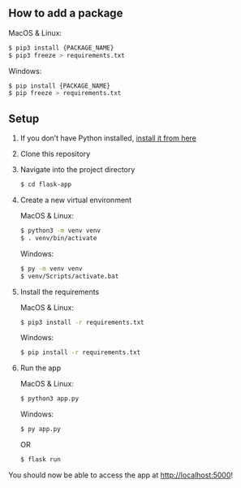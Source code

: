 ## How to add a package

   MacOS & Linux:
   ```bash
   $ pip3 install {PACKAGE_NAME}
   $ pip3 freeze > requirements.txt
   ```

   Windows:
   ```bash
   $ pip install {PACKAGE_NAME}
   $ pip freeze > requirements.txt
   ```

## Setup

1. If you don’t have Python installed, [install it from here](https://www.python.org/downloads/)

2. Clone this repository

3. Navigate into the project directory

   ```bash
   $ cd flask-app
   ```

4. Create a new virtual environment

   MacOS & Linux:
   ```bash
   $ python3 -m venv venv
   $ . venv/bin/activate

   ```
   Windows:
   ```bash
   $ py -m venv venv
   $ venv/Scripts/activate.bat
   ```


5. Install the requirements

   MacOS & Linux:
   ```bash
   $ pip3 install -r requirements.txt
   ```

   Windows:
   ```bash
   $ pip install -r requirements.txt
   ```

6. Run the app

   MacOS & Linux:
   ```bash
   $ python3 app.py
   ```

   Windows:
   ```bash
   $ py app.py
   ```

   OR

   ```bash
   $ flask run
   ```

You should now be able to access the app at [http://localhost:5000](http://localhost:5000)!